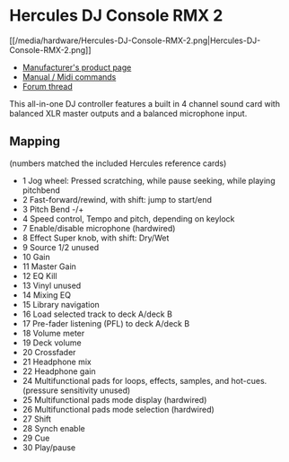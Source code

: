# Hercules DJ Console RMX 2

[[/media/hardware/Hercules-DJ-Console-RMX-2.png|Hercules-DJ-Console-RMX-2.png]]

  - [Manufacturer's product
    page](http://www.hercules.com/us/DJ-Music/bdd/p/193/djconsole-rmx-2/)
  - [Manual / Midi
    commands](http://ts.hercules.com/eng/index.php?pg=view_files&gid=17&fid=62&pid=308&cid=6)
  - [Forum thread](http://mixxx.org/forums/viewtopic.php?f=7&t=4541)

This all-in-one DJ controller features a built in 4 channel sound card
with balanced XLR master outputs and a balanced microphone input.

## Mapping

(numbers matched the included Hercules reference cards)

  - 1 Jog wheel: Pressed scratching, while pause seeking, while playing
    pitchbend
  - 2 Fast-forward/rewind, with shift: jump to start/end
  - 3 Pitch Bend -/+
  - 4 Speed control, Tempo and pitch, depending on keylock 
  - 7 Enable/disable microphone (hardwired)
  - 8 Effect Super knob, with shift: Dry/Wet 
  - 9 Source 1/2 unused 
  - 10 Gain
  - 11 Master Gain
  - 12 EQ Kill
  - 13 Vinyl unused
  - 14 Mixing EQ
  - 15 Library navigation
  - 16 Load selected track to deck A/deck B
  - 17 Pre-fader listening (PFL) to deck A/deck B
  - 18 Volume meter
  - 19 Deck volume
  - 20 Crossfader
  - 21 Headphone mix
  - 22 Headphone gain
  - 24 Multifunctional pads for loops, effects, samples, and hot-cues.
    (pressure sensitivity unused)
  - 25 Multifunctional pads mode display (hardwired)
  - 26 Multifunctional pads mode selection (hardwired)
  - 27 Shift
  - 28 Synch enable
  - 29 Cue
  - 30 Play/pause
